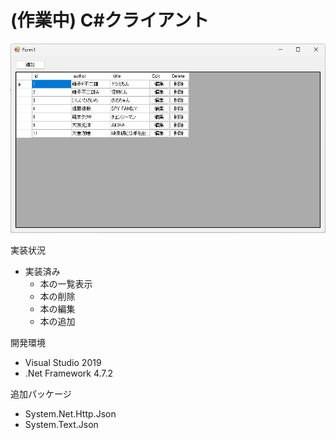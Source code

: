 # (作業中) C#クライアント

![form](./images/form.png)


実装状況

- 実装済み
    - 本の一覧表示
    - 本の削除
    - 本の編集
    - 本の追加

開発環境

- Visual Studio 2019
- .Net Framework 4.7.2

追加パッケージ

- System.Net.Http.Json
- System.Text.Json